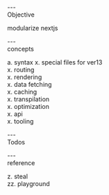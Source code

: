 ---\
Objective

modularize nextjs


---\
concepts


a. syntax
x. special files for ver13\
x. routing\
x. rendering\
x. data fetching\
x. caching\
x. transpilation\
x. optimization\
x. api\
x. tooling



---\
Todos


---\
reference

z. steal\
zz. playground
